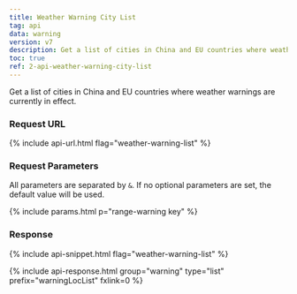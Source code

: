 ```yaml
---
title: Weather Warning City List
tag: api
data: warning
version: v7
description: Get a list of cities in China and EU countries where weather warnings are currently in effect.
toc: true
ref: 2-api-weather-warning-city-list
---
```


Get a list of cities in China and EU countries where weather warnings are currently in effect.

### Request URL

{% include api-url.html flag="weather-warning-list" %}

### Request Parameters

All parameters are separated by `&`. If no optional parameters are set, the default value will be used.

{% include params.html p="range-warning key" %}

### Response

{% include api-snippet.html flag="weather-warning-list" %}

{% include api-response.html group="warning" type="list" prefix="warningLocList" fxlink=0 %}